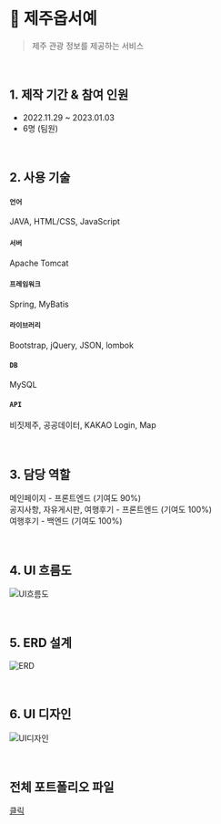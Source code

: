 # :pushpin: 제주옵서예
>제주 관광 정보를 제공하는 서비스

</br>

## 1. 제작 기간 & 참여 인원
- 2022.11.29 ~ 2023.01.03
- 6명 (팀원)

</br>

## 2. 사용 기술
#### `언어`
JAVA, HTML/CSS, JavaScript
#### `서버`
Apache Tomcat
#### `프레임워크`
Spring, MyBatis
#### `라이브러리`
Bootstrap, jQuery, JSON, lombok
#### `DB`
MySQL
#### `API`
비짓제주, 공공데이터, KAKAO Login, Map

</br>

## 3. 담당 역할
메인페이지 - 프론트엔드 (기여도 90%)</br>
공지사항, 자유게시판, 여행후기 - 프론트엔드 (기여도 100%)</br>
여행후기 - 백엔드 (기여도 100%)

</br>

## 4. UI 흐름도
![UI흐름도](https://github.com/user-attachments/assets/ef22ea71-609b-453a-af12-e6755b1060d8)

</br>

## 5. ERD 설계
![ERD](https://github.com/user-attachments/assets/3dbb7af1-8651-4f98-bd66-65d6931174a8)

</br>

## 6. UI 디자인
![UI디자인](https://github.com/user-attachments/assets/7583b4cd-7656-4097-be8a-ba78d4eb0e98)

</br>

## 전체 포트폴리오 파일
[클릭](https://drive.google.com/file/d/1MeWWS_HVvLD2YaQUtoiD5JM72WkFp3u7/view?usp=sharing)
